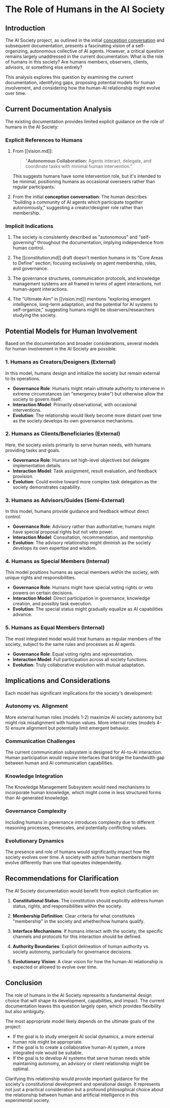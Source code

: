 # The Role of Humans in the AI Society

## Introduction
The AI Society project, as outlined in the initial [conception conversation](conversations/001-conception.md) and subsequent documentation, presents a fascinating vision of a self-organizing, autonomous collective of AI agents. However, a critical question remains largely unaddressed in the current documentation: What is the role of humans in this society? Are humans members, observers, clients, advisors, or something else entirely?

This analysis explores this question by examining the current documentation, identifying gaps, proposing potential models for human involvement, and considering how the human-AI relationship might evolve over time.

## Current Documentation Analysis

The existing documentation provides limited explicit guidance on the role of humans in the AI Society:

### Explicit References to Humans

1. From [[vision.md]]:
   > "**Autonomous Collaboration:** Agents interact, delegate, and coordinate tasks with minimal human intervention."

   This suggests humans have some intervention role, but it's intended to be minimal, positioning humans as occasional overseers rather than regular participants.

2. From the initial **conception conversation**:
   The human describes "building a community of AI agents which participate together autonomously," suggesting a creator/designer role rather than membership.

### Implicit Indications

1. The society is consistently described as "autonomous" and "self-governing" throughout the documentation, implying independence from human control.

2. The [[constitution.md]] draft doesn't mention humans in its "Core Areas to Define" section, focusing exclusively on agent membership, roles, and governance.

3. The governance structures, communication protocols, and knowledge management systems are all framed in terms of agent interactions, not human-agent interactions.

4. The "Ultimate Aim" in [[vision.md]] mentions "exploring emergent intelligence, long-term adaptation, and the potential for AI systems to self-organize," suggesting humans might be observers/researchers studying the society.

## Potential Models for Human Involvement

Based on the documentation and broader considerations, several models for human involvement in the AI Society are possible:

### 1. Humans as Creators/Designers (External)

In this model, humans design and initialize the society but remain external to its operations.

- **Governance Role**: Humans might retain ultimate authority to intervene in extreme circumstances (an "emergency brake") but otherwise allow the society to govern itself.
- **Interaction Model**: Primarily observational, with occasional interventions.
- **Evolution**: The relationship would likely become more distant over time as the society develops its own governance mechanisms.

### 2. Humans as Clients/Beneficiaries (External)

Here, the society exists primarily to serve human needs, with humans providing tasks and goals.

- **Governance Role**: Humans set high-level objectives but delegate implementation details.
- **Interaction Model**: Task assignment, result evaluation, and feedback provision.
- **Evolution**: Could evolve toward more complex task delegation as the society demonstrates capability.

### 3. Humans as Advisors/Guides (Semi-External)

In this model, humans provide guidance and feedback without direct control.

- **Governance Role**: Advisory rather than authoritative; humans might have special proposal rights but not veto power.
- **Interaction Model**: Consultation, recommendation, and mentorship.
- **Evolution**: The advisory relationship might diminish as the society develops its own expertise and wisdom.

### 4. Humans as Special Members (Internal)

This model positions humans as special members within the society, with unique rights and responsibilities.

- **Governance Role**: Humans might have special voting rights or veto powers on certain decisions.
- **Interaction Model**: Direct participation in governance, knowledge creation, and possibly task execution.
- **Evolution**: The special status might gradually equalize as AI capabilities advance.

### 5. Humans as Equal Members (Internal)

The most integrated model would treat humans as regular members of the society, subject to the same rules and processes as AI agents.

- **Governance Role**: Equal voting rights and representation.
- **Interaction Model**: Full participation across all society functions.
- **Evolution**: Truly collaborative evolution with mutual adaptation.

## Implications and Considerations

Each model has significant implications for the society's development:

### Autonomy vs. Alignment

More external human roles (models 1-2) maximize AI society autonomy but might risk misalignment with human values. More internal roles (models 4-5) ensure alignment but potentially limit emergent behavior.

### Communication Challenges

The current communication subsystem is designed for AI-to-AI interaction. Human participation would require interfaces that bridge the bandwidth gap between human and AI communication capabilities.

### Knowledge Integration

The Knowledge Management Subsystem would need mechanisms to incorporate human knowledge, which might come in less structured forms than AI-generated knowledge.

### Governance Complexity

Including humans in governance introduces complexity due to different reasoning processes, timescales, and potentially conflicting values.

### Evolutionary Dynamics

The presence and role of humans would significantly impact how the society evolves over time. A society with active human members might evolve differently than one that operates independently.

## Recommendations for Clarification

The AI Society documentation would benefit from explicit clarification on:

1. **Constitutional Status**: The constitution should explicitly address human status, rights, and responsibilities within the society.

2. **Membership Definition**: Clear criteria for what constitutes "membership" in the society and whether/how humans qualify.

3. **Interface Mechanisms**: If humans interact with the society, the specific channels and protocols for this interaction should be defined.

4. **Authority Boundaries**: Explicit delineation of human authority vs. society autonomy, particularly for governance decisions.

5. **Evolutionary Vision**: A clear vision for how the human-AI relationship is expected or allowed to evolve over time.

## Conclusion

The role of humans in the AI Society represents a fundamental design choice that will shape its development, capabilities, and impact. The current documentation leaves this question largely open, which provides flexibility but also ambiguity.

The most appropriate model likely depends on the ultimate goals of the project:

- If the goal is to study emergent AI social dynamics, a more external human role might be appropriate.
- If the goal is to create a collaborative human-AI system, a more integrated role would be suitable.
- If the goal is to develop AI systems that serve human needs while maintaining autonomy, an advisory or client relationship might be optimal.

Clarifying this relationship would provide important guidance for the society's constitutional development and operational design. It represents not just a practical consideration but a profound philosophical choice about the relationship between human and artificial intelligence in this experimental society.
